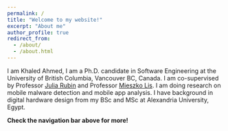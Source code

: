 ```yaml
---
permalink: /
title: "Welcome to my website!"
excerpt: "About me"
author_profile: true
redirect_from: 
  - /about/
  - /about.html
---
```



I am Khaled Ahmed, I am a Ph.D. candidate in Software Engineering at the University of British Columbia, Vancouver BC, Canada. I am co-supervised by Professor [Julia Rubin](https://people.ece.ubc.ca/mjulia/) and Professor [Mieszko Lis](http://mieszko.ece.ubc.ca). I am doing research on mobile malware detection and mobile app analysis. I have background in digital hardware design from my BSc and MSc at Alexandria University, Egypt.

**Check the navigation bar above for more!**


